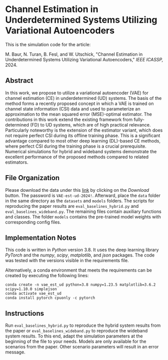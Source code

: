# Channel Estimation in Underdetermined Systems Utilizing Variational Autoencoders

This is the simulation code for the article:

M. Baur, N. Turan, B. Fesl, and W. Utschick, "Channel Estimation in Underdetermined Systems Utilizing Variational Autoencoders," *IEEE ICASSP,* 2024.

## Abstract
In this work, we propose to utilize a variational autoencoder (VAE) for channel estimation (CE) in underdetermined (UD) systems. The basis of the method forms a recently proposed concept in which a VAE is trained on channel state information (CSI) data and used to parameterize an approximation to the mean squared error (MSE)-optimal estimator. The contributions in this work extend the existing framework from fully-determined (FD) to UD systems, which are of high practical relevance. Particularly noteworthy is the extension of the estimator variant, which does not require perfect CSI during its offline training phase. This is a significant advantage compared to most other deep learning (DL)-based CE methods, where perfect CSI during the training phase is a crucial prerequisite. Numerical simulations for hybrid and wideband systems demonstrate the excellent performance of the proposed methods compared to related estimators.

## File Organization
Please download the data under this [link](https://syncandshare.lrz.de/getlink/fiNYD29zJxA6qnt2CRHdRZ/data) by clicking on the _Download_ button. The password is `VAE-est-ud-2024!`. Afterward, place the `data` folder in the same directory as the `datasets` and `models` folders.
The scripts for reproducing the paper results are `eval_baselines_hybrid.py` and `eval_baselines_wideband.py`. The remaining files contain auxiliary functions and classes. The folder `models` contains the pre-trained model weights with corresponding config files.

## Implementation Notes
This code is written in _Python_ version 3.8. It uses the deep learning library _PyTorch_ and the _numpy_, _scipy_, _matplotlib_, and _json_ packages. The code was tested with the versions visible in the requirements file.

Alternatively, a conda environment that meets the requirements can be created by executing the following lines:
```
conda create -n vae_est_ud python=3.8 numpy=1.23.5 matplotlib=3.6.2 scipy=1.10.0 simplejson  
conda activate vae_est_ud
conda install pytorch cpuonly -c pytorch
```

## Instructions
Run `eval_baselines_hybrid.py` to reproduce the hybrid system results from the paper or `eval_baselines_wideband.py` to reproduce the wideband system results. To this end, adapt the simulation parameters at the beginning of the file to your needs. Models are only available for the scenarios from the paper. Other scenario parameters will result in an error message.
